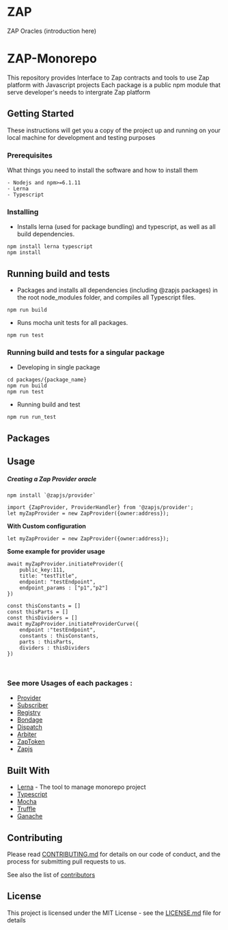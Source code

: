 # ZAP
ZAP Oracles (introduction here)
# ZAP-Monorepo

This repository provides Interface to Zap contracts and tools to use Zap platform with Javascript projects
Each package is a public npm module that serve developer's needs to intergrate Zap platform

## Getting Started

These instructions will get you a copy of the project up and running on your local machine for development and testing purposes

### Prerequisites

What things you need to install the software and how to install them

```
- Nodejs and npm>=6.1.11
- Lerna
- Typescript
```

### Installing

- Installs lerna (used for package bundling) and typescript, as well as all build dependencies.

```
npm install lerna typescript
npm install
```


## Running build and tests

- Packages and installs all dependencies (including @zapjs packages) in the root
  node_modules folder, and compiles all Typescript files.

```
npm run build

```
- Runs mocha unit tests for all packages.

```
npm run test
```            

### Running build and tests for a singular package

- Developing in single package

```
cd packages/{package_name}
npm run build
npm run test
```

- Running build and test

```
npm run run_test
```
## Packages


## Usage
##### Creating a Zap Provider oracle
```
npm install `@zapjs/provider`
```
```
import {ZapProvider, ProviderHandler} from '@zapjs/provider';
let myZapProvider = new ZapProvider({owner:address});
```
**With Custom configuration**
```
let myZapProvider = new ZapProvider({owner:address});
```
**Some example for provider usage**
```
await myZapProvider.initiateProvider({
    public_key:111,
    title: "testTitle",
    endpoint: "testEndpoint",
    endpoint_params : ["p1","p2"]
})

const thisConstants = []
const thisParts = []
const thisDividers = []
await myZapProvider.initiateProviderCurve({
    endpoint :"testEndpoint",
    constants : thisConstants,
    parts : thisParts,
    dividers : thisDividers
})



```

### See more Usages of each packages :
* [Provider](https://github.com/zapproject/Zap-monorepo/tree/master/packages/Provider/README.md)
* [Subscriber](https://github.com/zapproject/Zap-monorepo/tree/master/packages/Subscriber/README.md)
* [Registry](https://github.com/zapproject/zap-monorepo/blob/master/packages/Registry/README.md)
* [Bondage](https://github.com/zapproject/Zap-monorepo/tree/master/packages/Bondage/README.md)
* [Dispatch](https://github.com/zapproject/Zap-monorepo/tree/master/packages/Dispatch/README.md)
* [Arbiter](https://github.com/zapproject/Zap-monorepo/tree/master/packages/Arbiter/README.md)
* [ZapToken](https://github.com/zapproject/Zap-monorepo/tree/master/packages/ZapToken/README.md)
* [Zapjs](https://github.com/zapproject/Zap-monorepo/tree/master/packages/ZapJs/README.md)


## Built With

* [Lerna](https://lernajs.io/) - The tool to manage monorepo project
* [Typescript](https://www.typescriptlang.org/)
* [Mocha](https://mochajs.org/)
* [Truffle](https://truffleframework.com/)
* [Ganache](https://truffleframework.com/ganache)

## Contributing

Please read [CONTRIBUTING.md]() for details on our code of conduct, and the process for submitting pull requests to us.


See also the list of [contributors](https://github.com/zapproject/Zap-monorepo/graphs/contributors)

## License

This project is licensed under the MIT License - see the [LICENSE.md](LICENSE.md) file for details
